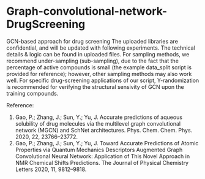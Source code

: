 # Graph-convolutional-network-DrugScreening
GCN-based approach for drug screening
The uploaded libraries are confidential, and will be updated with following experiments.
The technical details & logic can be found in uploaded files.
For sampling methods, we recommend under-sampling (sub-sampling), due to the fact that the percentage of active compounds is small (the example data_split script is provided for reference); however, other sampling methods may also work well.
For specific drug-screening applications of our script, Y-randomization is recommended for verifying the structural sensivity of GCN upon the training compounds.

Reference:
1. Gao, P.; Zhang, J.; Sun, Y.; Yu, J. Accurate predictions of aqueous solubility of drug molecules via the multilevel graph convolutional network (MGCN) and SchNet architectures. Phys. Chem. Chem. Phys. 2020, 22, 23766–23772.
2. Gao, P.; Zhang, J.; Sun, Y.; Yu, J. Toward Accurate Predictions of Atomic Properties via Quantum Mechanics Descriptors Augmented Graph Convolutional Neural Network: Application of This Novel Approach in NMR Chemical Shifts Predictions. The Journal of Physical Chemistry Letters 2020, 11, 9812–9818.
